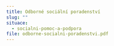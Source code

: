 ```yaml
---
title: Odborné sociální poradenství
slug: ""
situace:
  - socialni-pomoc-a-podpora
file: odborne-socialni-poradenstvi.pdf
---
```

